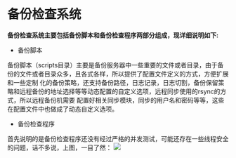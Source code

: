 # 备份检查系统

**备份检查系统主要包括备份脚本和备份检查程序两部分组成，现详细说明如下:**

* 备份脚本

备份脚本（scripts目录）主要是备份服务器中一些重要的文件或者目录，由于备份的文件或者目录众多，且各式各样，所以提供了配置文件定义的方式，方便扩展和一些定制
化的备份策略，还支持备份路径，日志记录，日志切割，备份保留策略和远程备份的地址选择等等动态配置的自定义选项，远程同步使用的rsync的方式，所以远程备份机需要
配置好相关同步模块，同步的用户名和密码等等，这些在配置文件中也做成了动态自定义选项。

* 备份检查程序

首先说明的是备份检查程序还没有经过严格的并发测试，可能还存在一些线程安全的问题，话不多说，上图，一目了然：
![](https://github.com/cash666/bakChk/blob/master/registerServer/screenShots/%E9%85%8D%E7%BD%AE%E6%96%87%E4%BB%B6%E5%90%8C%E6%AD%A5%E4%B8%8E%E6%A3%80%E6%9F%A5%E6%9E%B6%E6%9E%84%E5%9B%BE.png)
